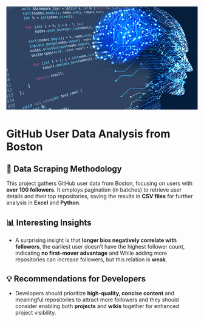 # ![](https://github.com/yali369/Boston/blob/65238dd2dad01936ac6dffb9fca6e3c2a168ee21/Data_Analytics_2.gif)
# GitHub User Data Analysis from Boston

## 🌟 Data Scraping Methodology
This project gathers GitHub user data from Boston, focusing on users with **over 100 followers**. It employs pagination (in batches) to retrieve user details and their top repositories, saving the results in **CSV files** for further analysis in **Excel** and **Python**.

## 📊 Interesting Insights
- A surprising insight is that **longer bios negatively correlate with followers**, the earliest user doesn’t have the highest follower count, indicating **no first-mover advantage** and While adding more repositories can increase followers, but this relation is **weak**.

## 💡 Recommendations for Developers
- Developers should prioritize **high-quality, concise content** and meaningful repositories to attract more followers and they should consider enabling both **projects** and **wikis** together for enhanced project visibility.

